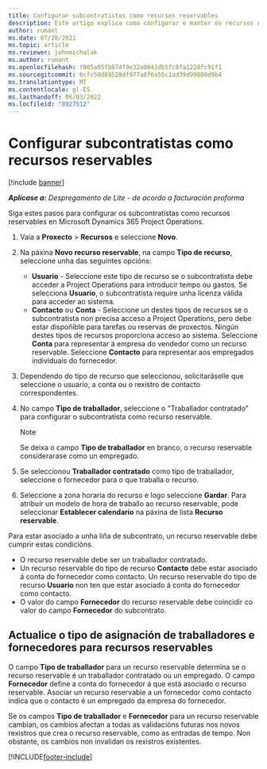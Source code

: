 ```yaml
---
title: Configurar subcontratistas como recursos reservables
description: Este artigo explica como configurar e manter os recursos de subcontratistas que se crean a partir de usuarios e contactos do sistema, para que poidan asociarse a subcontratos en Microsoft Dynamics 365 Project Operations.
author: rumant
ms.date: 07/28/2021
ms.topic: article
ms.reviewer: johnmichalak
ms.author: rumant
ms.openlocfilehash: f005a05fb874f9e32a0041db5fc8fa1228fc91f1
ms.sourcegitcommit: 6cfc50d89528df977a8f6a55c1ad39d99800d9b4
ms.translationtype: MT
ms.contentlocale: gl-ES
ms.lasthandoff: 06/03/2022
ms.locfileid: "8927512"
---
```

# <a name="set-up-subcontractors-as-bookable-resources"></a>Configurar subcontratistas como recursos reservables

[!include [banner](../../includes/dataverse-preview.md)]

_**Aplícase a:** Despregamento de Lite - de acordo a facturación proforma_

Siga estes pasos para configurar os subcontratistas como recursos reservables en Microsoft Dynamics 365 Project Operations.

1. Vaia a **Proxecto** \> **Recursos** e seleccione **Novo**.
2. Na páxina **Novo recurso reservable**, na campo **Tipo de recurso**, seleccione unha das seguintes opcións:

    - **Usuario** - Seleccione este tipo de recurso se o subcontratista debe acceder a Project Operations para introducir tempo ou gastos. Se selecciona **Usuario**, o subcontratista require unha licenza válida para acceder ao sistema.
    - **Contacto** ou **Conta** - Seleccione un destes tipos de recursos se o subcontratista non precisa acceso a Project Operations, pero debe estar dispoñible para tarefas ou reservas de proxectos. Ningún destes tipos de recursos proporciona acceso ao sistema. Seleccione **Conta** para representar á empresa do vendedor como un recurso reservable. Seleccione **Contacto** para representar aos empregados individuais do fornecedor.

3. Dependendo do tipo de recurso que seleccionou, solicitaráselle que seleccione o usuario, a conta ou o rexistro de contacto correspondentes.
4. No campo **Tipo de traballador**, seleccione o "Traballador contratado" para configurar o subcontratista como recurso reservable.

    > [!NOTE]
    > Se deixa o campo **Tipo de traballador** en branco, o recurso reservable considerarase como un empregado.

5. Se seleccionou **Traballador contratado** como tipo de traballador, seleccione o fornecedor para o que traballa o recurso.
6. Seleccione a zona horaria do recurso e logo seleccione **Gardar**. Para atribuír un modelo de hora de traballo ao recurso reservable, pode seleccionar **Establecer calendario** na páxina de lista **Recurso reservable**.

Para estar asociado a unha liña de subcontrato, un recurso reservable debe cumprir estas condicións.

- O recurso reservable debe ser un traballador contratado.
- Un recurso reservable do tipo de recurso **Contacto** debe estar asociado á conta do fornecedor como contacto. Un recurso reservable do tipo de recurso **Usuario** non ten que estar asociado á conta do fornecedor como contacto.
- O valor do campo **Fornecedor** do recurso reservable debe coincidir co valor do campo **Fornecedor** do subcontrato.

## <a name="update-the-type-of-worker-and-vendor-mapping-for-bookable-resources"></a>Actualice o tipo de asignación de traballadores e fornecedores para recursos reservables

O campo **Tipo de traballador** para un recurso reservable determina se o recurso reservable é un traballador contratado ou un empregado. O campo **Fornecedor** define a conta do fornecedor á que está asociado o recurso reservable. Asociar un recurso reservable a un fornecedor como contacto indica que o contacto é un empregado da empresa do fornecedor.

Se os campos **Tipo de traballador** e **Fornecedor** para un recurso reservable cambian, os cambios afectan a todas as validacións futuras nos novos rexistros que crea o recurso reservable, como as entradas de tempo. Non obstante, os cambios non invalidan os rexistros existentes.

[!INCLUDE[footer-include](../../includes/footer-banner.md)]
